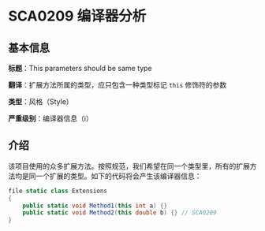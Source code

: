 # SCA0209 编译器分析

## 基本信息

**标题**：This parameters should be same type

**翻译**：扩展方法所属的类型，应只包含一种类型标记 `this` 修饰符的参数

**类型**：风格（Style）

**严重级别**：编译器信息（ℹ）

## 介绍

该项目使用的众多扩展方法。按照规范，我们希望在同一个类型里，所有的扩展方法均是同一个扩展的类型。如下的代码将会产生该编译器信息：

```csharp
file static class Extensions
{
    public static void Method1(this int a) {}
    public static void Method2(this double b) {} // SCA0209
}
```


